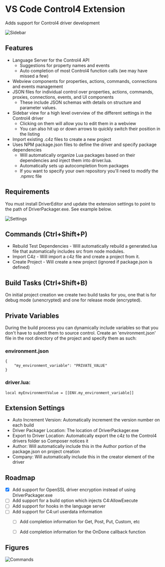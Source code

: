 # VS Code Control4 Extension
Adds support for Control4 driver development

![Sidebar](https://raw.githubusercontent.com/annex4-inc/vscode-control4-ext/master/images/sideview.PNG)

## Features
* Language Server for the Control4 API
  * Suggestions for property names and events
  * Auto completion of most Control4 function calls (we may have missed a few)
* Webview components for properties, actions, commands, connections and events management
* JSON files for individual control over properties, actions, commands, proxies, connections, events, and UI components
    * These include JSON schemas with details on structure and parameter values.
* Sidebar view for a high level overview of the different settings in the Control4 driver
    * Clicking on them will allow you to edit them in a webview
    * You can also hit up or down arrows to quickly switch their position in the listing
* Import existing .c4z files to create a new project
* Uses NPM package.json files to define the driver and specify package dependencies
  * Will automatically organize Lua packages based on their dependencies and inject them into driver.lua.
  * Automatically sets up autocompletion from packages 
  * If you want to specify your own repository you'll need to modify the .npmrc file

## Requirements

You must install DriverEditor and update the extension settings to point to the path of DriverPackager.exe. See example below.

![Settings](https://raw.githubusercontent.com/annex4-inc/vscode-control4-ext/master/images/settings.PNG)

## Commands (Ctrl+Shift+P)
* Rebuild Test Dependencies - Will automatically rebuild a generated.lua file that automatically includes src from node modules.
* Import C4z - Will import a c4z file and create a project from it.
* Create Project - Will create a new project (ignored if package.json is defined)

## Build Tasks (Ctrl+Shift+B)
On initial project creation we create two build tasks for you, one that is for debug mode (unencrypted) and one for release mode (encrypted).

## Private Variables
During the build process you can dynamically include variables so that you don't have to submit them to source control. Create an 'environment.json' file in the root directory of the project and specify them as such:

### environment.json

```
{
    "my_environment_variable": "PRIVATE_VALUE"
}
```
### driver.lua:
```
local myEnvironmentValue = [[ENV.my_environment_variable]]
```

## Extension Settings
* Auto Increment Version: Automatically increment the version number on each build
* Driver Packager Location: The location of DriverPackager.exe
* Export to Driver Location: Automatically export the c4z to the Control4 drivers folder so Composer notices it
* Author: Will automatically include this in the Author portion of the package.json on project creation
* Company: Will automatically include this in the creator element of the driver

## Roadmap
- [x] Add support for OpenSSL driver encryption instead of using DriverPackager.exe
- [ ] Add support for a build option which injects C4:AllowExecute
- [ ] Add support for hooks in the language server
- [ ] Add support for C4:url userdata information
    - [ ] Add completion information for Get, Post, Put, Custom, etc
    - [ ] Add completion information for the OnDone callback function


## Figures

![Commands](https://raw.githubusercontent.com/annex4-inc/vscode-control4-ext/master/images/commands.PNG)